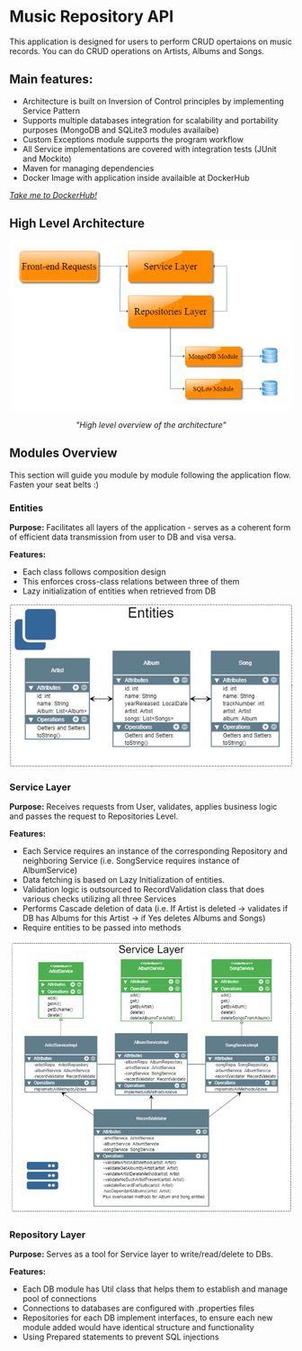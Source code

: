 # Music Repository API

This application is designed for users to perform CRUD opertaions on music records. You can do CRUD operations on Artists, Albums and Songs.

## Main features:
- Architecture is built on Inversion of Control principles by implementing Service Pattern
- Supports multiple databases integration for scalability and portability purposes 
(MongoDB and SQLite3 modules availaibe)
- Custom Exceptions module supports the program workflow
- All Service implementations are covered with integration tests (JUnit and Mockito)
- Maven for managing dependencies
- Docker Image with application inside availaible at DockerHub 

*[Take me to DockerHub!](https://hub.docker.com/)*
	

## High Level Architecture

<p align="center">
   <img src ="readMeSource/High Level Architecture Music Repo.png" width="600">
</p>

<p align="center">
   <i>"High level overview of the architecture"</i>
</p>



## Modules Overview

This section will guide you module by module following the application flow. Fasten your seat belts :)

### Entities

**Purpose:** Facilitates all layers of the application - serves as a coherent form of efficient data transmission from user to DB and visa versa.

**Features:**

- Each class follows composition design
- This enforces cross-class relations between three of them
- Lazy initialization of entities when retrieved from DB

<p align="center">
   <img src ="readMeSource/Entities.png" width="600">
</p>


### Service Layer

**Purpose:** Receives requests from User, validates, applies business logic and passes the request to Repositories Level.

**Features:**

- Each Service requires an instance of the corresponding Repository and neighboring Service (i.e. SongService requires instance of AlbumService)
- Data fetching is based on Lazy Initialization of entities.
- Validation logic is outsourced to RecordValidation class that does various checks utilizing all three Services
- Performs Cascade deletion of data (i.e. If Artist is deleted -> validates if DB has Albums for this Artist -> if Yes deletes Albums and Songs)
- Require entities to be passed into methods

<p align="center">
   <img src ="readMeSource/ServiceLayerRecent2.png" width="600">
</p>


### Repository Layer

**Purpose:** Serves as a tool for Service layer to write/read/delete to DBs.

**Features:**

- Each DB module has Util class that helps them to establish and manage pool of connections
- Connections to databases are configured with .properties files
- Repositories for each DB implement interfaces, to ensure each new module added would have identical structure and functionality
- Using Prepared statements to prevent SQL injections
